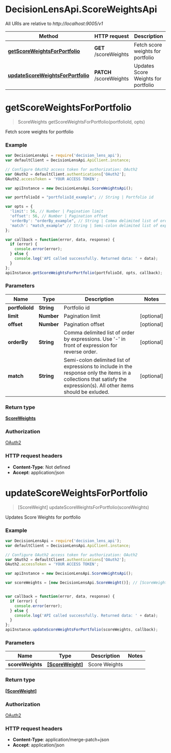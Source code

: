 # DecisionLensApi.ScoreWeightsApi

All URIs are relative to *http://localhost:9005/v1*

Method | HTTP request | Description
------------- | ------------- | -------------
[**getScoreWeightsForPortfolio**](ScoreWeightsApi.md#getScoreWeightsForPortfolio) | **GET** /scoreWeights | Fetch score weights for portfolio
[**updateScoreWeightsForPortfolio**](ScoreWeightsApi.md#updateScoreWeightsForPortfolio) | **PATCH** /scoreWeights | Updates Score Weights for portfolio


<a name="getScoreWeightsForPortfolio"></a>
# **getScoreWeightsForPortfolio**
> ScoreWeights getScoreWeightsForPortfolio(portfolioId, opts)

Fetch score weights for portfolio

### Example
```javascript
var DecisionLensApi = require('decision_lens_api');
var defaultClient = DecisionLensApi.ApiClient.instance;

// Configure OAuth2 access token for authorization: OAuth2
var OAuth2 = defaultClient.authentications['OAuth2'];
OAuth2.accessToken = 'YOUR ACCESS TOKEN';

var apiInstance = new DecisionLensApi.ScoreWeightsApi();

var portfolioId = "portfolioId_example"; // String | Portfolio id

var opts = { 
  'limit': 56, // Number | Pagination limit
  'offset': 56, // Number | Pagination offset
  'orderBy': "orderBy_example", // String | Comma delimited list of order by expressions. Use '-' in front of expression for reverse order.
  'match': "match_example" // String | Semi-colon delimited list of expressions to include in the response only the items in a collections that satisfy the expression(s). All other items should be exluded.
};

var callback = function(error, data, response) {
  if (error) {
    console.error(error);
  } else {
    console.log('API called successfully. Returned data: ' + data);
  }
};
apiInstance.getScoreWeightsForPortfolio(portfolioId, opts, callback);
```

### Parameters

Name | Type | Description  | Notes
------------- | ------------- | ------------- | -------------
 **portfolioId** | **String**| Portfolio id | 
 **limit** | **Number**| Pagination limit | [optional] 
 **offset** | **Number**| Pagination offset | [optional] 
 **orderBy** | **String**| Comma delimited list of order by expressions. Use &#39;-&#39; in front of expression for reverse order. | [optional] 
 **match** | **String**| Semi-colon delimited list of expressions to include in the response only the items in a collections that satisfy the expression(s). All other items should be exluded. | [optional] 

### Return type

[**ScoreWeights**](ScoreWeights.md)

### Authorization

[OAuth2](../README.md#OAuth2)

### HTTP request headers

 - **Content-Type**: Not defined
 - **Accept**: application/json

<a name="updateScoreWeightsForPortfolio"></a>
# **updateScoreWeightsForPortfolio**
> [ScoreWeight] updateScoreWeightsForPortfolio(scoreWeights)

Updates Score Weights for portfolio

### Example
```javascript
var DecisionLensApi = require('decision_lens_api');
var defaultClient = DecisionLensApi.ApiClient.instance;

// Configure OAuth2 access token for authorization: OAuth2
var OAuth2 = defaultClient.authentications['OAuth2'];
OAuth2.accessToken = 'YOUR ACCESS TOKEN';

var apiInstance = new DecisionLensApi.ScoreWeightsApi();

var scoreWeights = [new DecisionLensApi.ScoreWeight()]; // [ScoreWeight] | Score Weights


var callback = function(error, data, response) {
  if (error) {
    console.error(error);
  } else {
    console.log('API called successfully. Returned data: ' + data);
  }
};
apiInstance.updateScoreWeightsForPortfolio(scoreWeights, callback);
```

### Parameters

Name | Type | Description  | Notes
------------- | ------------- | ------------- | -------------
 **scoreWeights** | [**[ScoreWeight]**](ScoreWeight.md)| Score Weights | 

### Return type

[**[ScoreWeight]**](ScoreWeight.md)

### Authorization

[OAuth2](../README.md#OAuth2)

### HTTP request headers

 - **Content-Type**: application/merge-patch+json
 - **Accept**: application/json


